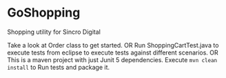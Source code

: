 # GoShopping
Shopping utility for Sincro Digital

Take a look at Order class to get started.
OR
Run ShoppingCartTest.java to execute tests from eclipse to execute tests against different scenarios.
OR
This is a maven project with just Junit 5 dependencies. Execute `mvn clean install` to Run tests and package it.
